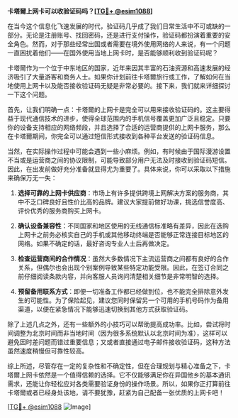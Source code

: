 **卡塔爾上网卡可以收验证码吗？[[TG💪+ @esim1088](https://t.me/s/esim1088)]**

在当今这个信息化飞速发展的时代，验证码几乎成了我们日常生活中不可或缺的一部分。无论是注册账号、找回密码，还是进行支付操作，验证码都扮演着重要的安全角色。然而，对于那些经常出国或者需要在境外使用网络的人来说，有一个问题一直困扰着他们——在国外使用当地上网卡时，是否能够顺利收到验证码呢？

卡塔爾作为一个位于中东地区的国家，近年来因其丰富的石油资源和高速发展的经济吸引了大量游客和商务人士。如果你计划前往卡塔爾旅行或工作，了解如何在当地使用上网卡以及能否接收验证码无疑是非常必要的。接下来，我们就来详细探讨一下这个问题。

首先，让我们明确一点：卡塔爾的上网卡是完全可以用来接收验证码的。这主要得益于现代通信技术的进步，使得全球范围内的手机信号覆盖更加广泛且稳定。只要你的设备支持相应的网络频段，并且选择了合适的运营商提供的上网卡服务，那么在卡塔爾期间，你完全可以通过短信形式接收到各种平台发送的验证码信息。

当然，在实际操作过程中可能会遇到一些小麻烦。例如，有时候由于国际漫游设置不当或是运营商之间的协议限制，可能导致部分用户无法及时接收到验证码短信。因此，在出发前做好充分准备就显得尤为重要了。具体来说，你可以采取以下措施来确保万无一失：

1. **选择可靠的上网卡供应商**：市场上有许多提供跨境上网解决方案的服务商，其中不乏口碑良好且性价比高的品牌。建议大家提前做好功课，挑选信誉度高、评价优秀的服务商购买上网卡。
   
2. **确认设备兼容性**：不同国家和地区使用的无线通信标准略有差异，因此在选购上网卡之前务必核实自己的手机或其他移动终端是否能够正常连接目标地区的网络。如果不确定的话，最好咨询专业人士后再做决定。

3. **检查运营商间的合作情况**：虽然大多数情况下主流运营商之间都有良好的合作关系，但偶尔也会出现个别案例导致某些特定功能受限。因此，在签订合同之前仔细阅读条款内容，并向客服人员询问清楚相关细节是非常明智的选择。

4. **预留备用联系方式**：即便一切准备工作都已经做到位，也不能完全排除意外发生的可能性。为了保险起见，建议您同时保留另一个可用的手机号码作为备用渠道，以便在紧急情况下能够迅速切换到其他方式获取验证码。

除了上述几点之外，还有一些额外的小技巧可以帮助提高成功率。比如，尝试将时间调整为北京时间而非当地时间（因为很多系统默认以北京时间为准），这样可以避免因时差问题而错过重要信息；又或者直接通过电子邮件接收验证码，这种方法虽然速度稍慢但可靠性较高。

综上所述，尽管存在一定的复杂性和不确定性，但在合理规划与精心准备之下，卡塔爾上网卡依然是一个值得信赖的选择。它不仅能够满足你在异国他乡的基本通讯需求，还能让你轻松应对各类需要验证身份的操作场景。所以，如果你正打算前往卡塔爾或者已经身处该地，请不要犹豫，赶紧为自己配备一张优质的上网卡吧！

[[TG💪+ @esim1088](https://t.me/s/esim1088) ![Image](https://i.postimg.cc/4NQfJmqS/Snipaste-2025-05-13-00-14-12.png)]